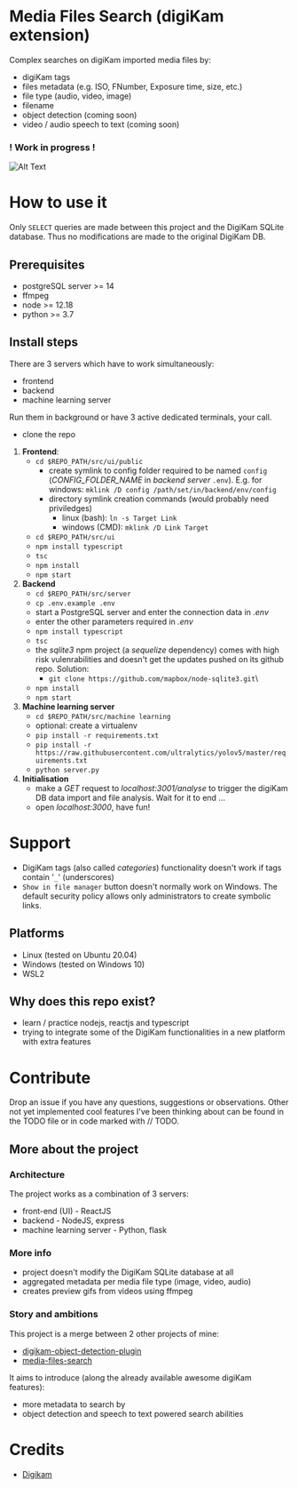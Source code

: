 # Media Files Search (digiKam extension)
Complex searches on digiKam imported media files by:
- digiKam tags
- files metadata (e.g. ISO, FNumber, Exposure time, size, etc.)
- file type (audio, video, image)
- filename
- object detection (coming soon)
- video / audio speech to text (coming soon)

### ! Work in progress !

![Alt Text](resources/demo.gif)

# How to use it
Only `SELECT` queries are made between this project and the DigiKam SQLite database. Thus no modifications are made to the original DigiKam DB.

## Prerequisites
- postgreSQL server >= 14
- ffmpeg
- node >= 12.18
- python >= 3.7

## Install steps
There are 3 servers which have to work simultaneously:
- frontend
- backend
- machine learning server

Run them in background or have 3 active dedicated terminals, your call.

- clone the repo
1. **Frontend**:
	- `cd $REPO_PATH/src/ui/public`
		- create symlink to config folder required to be named `config` (*CONFIG_FOLDER_NAME* in *backend server* `.env`). E.g. for windows: `mklink /D config /path/set/in/backend/env/config`
		- directory symlink creation commands (would probably need priviledges)
			- linux (bash): `ln -s Target Link`
			- windows (CMD): `mklink /D Link Target`
	- `cd $REPO_PATH/src/ui`
	- `npm install typescript`
	- `tsc`
	- `npm install`
	- `npm start`
2. **Backend**
	- `cd $REPO_PATH/src/server`
	- `cp .env.example .env`
	- start a PostgreSQL server and enter the connection data in *.env*
	- enter the other parameters required in *.env*
	- `npm install typescript`
	- `tsc`
	- the *sqlite3* npm project (a *sequelize* dependency) comes with high risk vulenrabilities and doesn't get the updates pushed on its github repo. Solution:
		- `git clone https://github.com/mapbox/node-sqlite3.git`\
	- `npm install`
	- `npm start`
3. **Machine learning server**
	- `cd $REPO_PATH/src/machine learning`
	- optional: create a virtualenv 
	- `pip install -r requirements.txt`
	- `pip install -r https://raw.githubusercontent.com/ultralytics/yolov5/master/requirements.txt`
	- `python server.py`
4. **Initialisation**
	- make a *GET* request to *localhost:3001/analyse* to trigger the digiKam DB data import and file analysis. Wait for it to end ...
	- open *localhost:3000*, have fun!

# Support
- DigiKam tags (also called *categories*) functionality doesn't work if tags contain '`_`' (underscores)
- `Show in file manager` button doesn't normally work on Windows. The default security policy allows only administrators to create symbolic links.

## Platforms
- Linux (tested on Ubuntu 20.04)
- Windows (tested on Windows 10)
- WSL2

## Why does this repo exist?
- learn / practice nodejs, reactjs and typescript
- trying to integrate some of the DigiKam functionalities in a new platform with extra features

# Contribute
Drop an issue if you have any questions, suggestions or observations. Other not yet implemented cool features I've been thinking about can be found in the TODO file or in code marked with // TODO.

## More about the project
### Architecture
The project works as a combination of 3 servers:
- front-end (UI) - ReactJS
- backend - NodeJS, express
- machine learning server - Python, flask

### More info
- project doesn't modify the DigiKam SQLite database at all
- aggregated metadata per media file type (image, video, audio)
- creates preview gifs from videos using ffmpeg

### Story and ambitions
This project is a merge between 2 other projects of mine:
- [digikam-object-detection-plugin](https://github.com/oliveox/digikam-object-detection-plugin)
- [media-files-search](https://github.com/oliveox/media-files-search)

It aims to introduce (along the already available awesome digiKam features):
- more metadata to search by
- object detection and speech to text powered search abilities

# Credits
- [Digikam](https://www.digikam.org)


